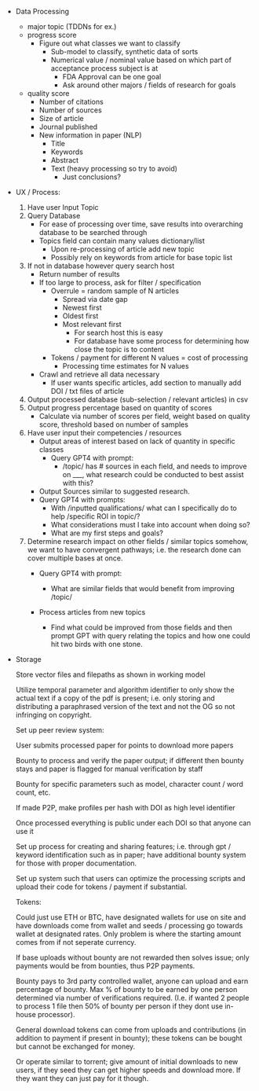- Data Processing
    
    - major topic (TDDNs for ex.)
    - progress score
        - Figure out what classes we want to classify
            - Sub-model to classify, synthetic data of sorts
            - Numerical value / nominal value based on which part of acceptance process subject is at
                - FDA Approval can be one goal
                - Ask around other majors / fields of research for goals
    - quality score
        - Number of citations
        - Number of sources
        - Size of article
        - Journal published
        - New information in paper (NLP)
            - Title
            - Keywords
            - Abstract
            - Text (heavy processing so try to avoid)
                - Just conclusions?
    
      
    
- UX / Process:
    1. Have user Input Topic
    2. Query Database
        - For ease of processing over time, save results into overarching database to be searched through
        - Topics field can contain many values dictionary/list
            - Upon re-processing of article add new topic
            - Possibly rely on keywords from article for base topic list
    3. If not in database however query search host
        - Return number of results
        - If too large to process, ask for filter / specification
            - Overrule = random sample of N articles
                - Spread via date gap
                - Newest first
                - Oldest first
                - Most relevant first
                    - For search host this is easy
                    - For database have some process for determining how close the topic is to content
            - Tokens / payment for different N values = cost of processing
                - Processing time estimates for N values
        - Crawl and retrieve all data necessary
            - If user wants specific articles, add section to manually add DOI / txt files of article
    4. Output processed database (sub-selection / relevant articles) in csv
    5. Output progress percentage based on quantity of scores
        - Calculate via number of scores per field, weight based on quality score, threshold based on number of samples
    6. Have user input their competencies / resources
        - Output areas of interest based on lack of quantity in specific classes
            - Query GPT4 with prompt:
                - /topic/ has # sources in each field, and needs to improve on ___, what research could be conducted to best assist with this?
        - Output Sources similar to suggested research.
        - Query GPT4 with prompts:
            - With /inputted qualifications/ what can I specifically do to help /specific ROI in topic/?
            - What considerations must I take into account when doing so?
            - What are my first steps and goals?
    7. Determine research impact on other fields / similar topics somehow, we want to have convergent pathways; i.e. the research done can cover multiple bases at once.
        - Query GPT4 with prompt:
            - What are similar fields that would benefit from improving /topic/
        - Process articles from new topics
            
            - Find what could be improved from those fields and then prompt GPT with query relating the topics and how one could hit two birds with one stone.
            
              
            
- Storage
    
    Store vector files and filepaths as shown in working model
    
    Utilize temporal parameter and algorithm identifier to only show the actual text if a copy of the pdf is present; i.e. only storing and distributing a paraphrased version of the text and not the OG so not infringing on copyright.
    
    Set up peer review system:
    
    User submits processed paper for points to download more papers
    
    Bounty to process and verify the paper output; if different then bounty stays and paper is flagged for manual verification by staff
    
    Bounty for specific parameters such as model, character count / word count, etc.
    
    If made P2P, make profiles per hash with DOI as high level identifier
    
    Once processed everything is public under each DOI so that anyone can use it
    
    Set up process for creating and sharing features; i.e. through gpt / keyword identification such as in paper; have additional bounty system for those with proper documentation.
    
    Set up system such that users can optimize the processing scripts and upload their code for tokens / payment if substantial.
    
    Tokens:
    
    Could just use ETH or BTC, have designated wallets for use on site and have downloads come from wallet and seeds / processing go towards wallet at designated rates. Only problem is where the starting amount comes from if not seperate currency.
    
    If base uploads without bounty are not rewarded then solves issue; only payments would be from bounties, thus P2P payments.
    
    Bounty pays to 3rd party controlled wallet, anyone can upload and earn percentage of bounty. Max % of bounty to be earned by one person determined via number of verifications required. (I.e. if wanted 2 people to process 1 file then 50% of bounty per person if they dont use in-house processor).
    
    General download tokens can come from uploads and contributions (in addition to payment if present in bounty); these tokens can be bought but cannot be exchanged for money.
    
    Or operate similar to torrent; give amount of initial downloads to new users, if they seed they can get higher speeds and download more. If they want they can just pay for it though.